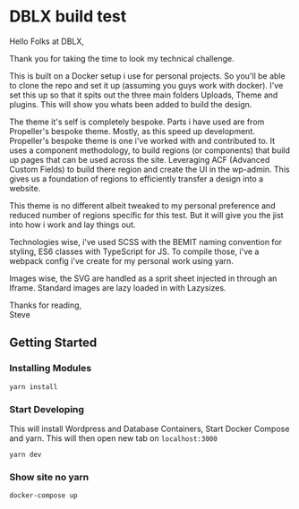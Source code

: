 # DBLX build test

Hello Folks at DBLX,

Thank you for taking the time to look my technical challenge. 

This is built on a Docker setup i use for personal projects. So you'll be able to clone the repo and set it up (assuming you guys work with docker). I've set this up so that it spits out the three main folders Uploads, Theme and plugins. This will show you whats been added to build the design.

The theme it's self is completely bespoke. Parts i have used are from Propeller's bespoke theme. Mostly, as this speed up development. Propeller's bespoke theme is one i've worked with and contributed to. It uses a component methodology, to build regions (or components) that build up pages that can be used across the site. Leveraging ACF (Advanced Custom Fields) to build there region and create the UI in the wp-admin. This gives us a foundation of regions to efficiently transfer a design into a website.

This theme is no different albeit tweaked to my personal preference and reduced number of regions specific for this test. But it will give you the jist into how i work and lay things out.

Technologies wise, i've used SCSS with the BEMIT naming convention for styling, ES6 classes with TypeScript for JS. To compile those, i've a webpack config i've create for my personal work using yarn. 

Images wise, the SVG are handled as a sprit sheet injected in through an Iframe. Standard images are lazy loaded in with Lazysizes.

Thanks for reading,  
Steve


## Getting Started

### Installing Modules

`yarn install`

### Start Developing

This will install Wordpress and Database Containers, Start Docker Compose and yarn. This will then open new tab on `localhost:3000`

`yarn dev`

### Show site no yarn

`docker-compose up`
